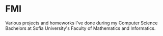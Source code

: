 # FMI
Various projects and homeworks I've done during my Computer Science Bachelors at Sofia University's Faculty of Mathematics and Informatics.
